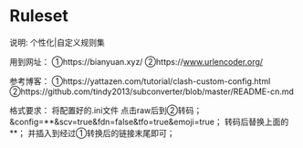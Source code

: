 # Ruleset
说明:
        个性化|自定义规则集

用到网址：
        ①https://bianyuan.xyz/
        ②https://www.urlencoder.org/
        
参考博客：
        ①https://yattazen.com/tutorial/clash-custom-config.html
        ②https://github.com/tindy2013/subconverter/blob/master/README-cn.md

格式要求：
        将配置好的.ini文件 点击raw后到②转码；
        &config=**&scv=true&fdn=false&tfo=true&emoji=true；
        转码后替换上面的 **；
        并插入到经过①转换后的链接末尾即可；
         
